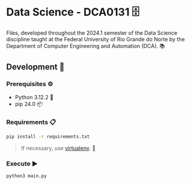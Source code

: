 # Data Science - DCA0131 🗄️

Files, developed throughout the 2024.1 semester of the Data Science discipline taught at the Federal University of Rio Grande do Norte by the Department of Computer Engineering and Automation (DCA). 📚

## Development 🚀

### Prerequisites ⚙️

- Python 3.12.2 🐍
- pip 24.0 📦

### Requirements 📋

```bash
pip install -r requirements.txt
```

> If necessary, use [virtualenv](./docs/using-virtualenv.md). 🔄

### Execute ▶️

```bash
python3 main.py
```